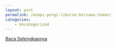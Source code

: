 ```yaml
---
layout: post
permalink: /mimpi-pergi-liburan-bersama-teman/
categories:
    - Uncategorized
---
```


[Baca Selengkapnya](/07)